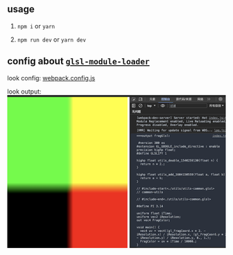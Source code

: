 ## usage

1. `npm i` or `yarn`

2. `npm run dev` or `yarn dev`

## config about [`glsl-module-loader`](https://github.com/z-juln/glsl-module-loader)

look config: [webpack.config.js](./webpack.config.js)

look output: ![console](./glsl-module-loader.png)
